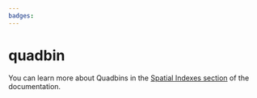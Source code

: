 ```yaml
---
badges:
---
```

# quadbin

You can learn more about Quadbins in the [Spatial Indexes section](https://docs.carto.com/data-and-analysis/analytics-toolbox-for-bigquery/key-concepts/spatial-indexes#quadbin) of the documentation.
